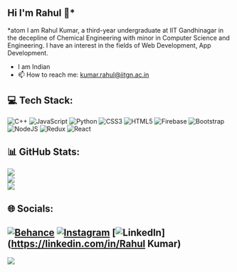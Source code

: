 ## Hi I'm Rahul 👋*
*atom
I am Rahul Kumar, a third-year undergraduate at IIT Gandhinagar in the decepline of Chemical Engineering with minor in Computer Science and Engineering. I have an interest in the fields of Web Development, App Development.

- I am Indian
- 📫 How to reach me: kumar.rahul@iitgn.ac.in





## 💻 Tech Stack:
![C++](https://img.shields.io/badge/c++-%2300599C.svg?style=for-the-badge&logo=c%2B%2B&logoColor=white) ![JavaScript](https://img.shields.io/badge/javascript-%23323330.svg?style=for-the-badge&logo=javascript&logoColor=%23F7DF1E) ![Python](https://img.shields.io/badge/python-3670A0?style=for-the-badge&logo=python&logoColor=ffdd54) ![CSS3](https://img.shields.io/badge/css3-%231572B6.svg?style=for-the-badge&logo=css3&logoColor=white) ![HTML5](https://img.shields.io/badge/html5-%23E34F26.svg?style=for-the-badge&logo=html5&logoColor=white) ![Firebase](https://img.shields.io/badge/firebase-%23039BE5.svg?style=for-the-badge&logo=firebase) ![Bootstrap](https://img.shields.io/badge/bootstrap-%23563D7C.svg?style=for-the-badge&logo=bootstrap&logoColor=white) ![NodeJS](https://img.shields.io/badge/node.js-6DA55F?style=for-the-badge&logo=node.js&logoColor=white) ![Redux](https://img.shields.io/badge/redux-%23593d88.svg?style=for-the-badge&logo=redux&logoColor=white) ![React](https://img.shields.io/badge/react-%2320232a.svg?style=for-the-badge&logo=react&logoColor=%2361DAFB)
## 📊 GitHub Stats:
![](https://github-readme-stats.vercel.app/api?username=RahulKumar408&theme=dark&hide_border=false&include_all_commits=false&count_private=false)<br/>
![](https://github-readme-streak-stats.herokuapp.com/?user=RahulKumar408&theme=dark&hide_border=false)<br/>
![](https://github-readme-stats.vercel.app/api/top-langs/?username=RahulKumar408&theme=dark&hide_border=false&include_all_commits=false&count_private=false&layout=compact)
## 🌐 Socials:
[![Behance](https://img.shields.io/badge/Behance-1769ff?logo=behance&logoColor=white)](https://behance.net/RahulKumar408) [![Instagram](https://img.shields.io/badge/Instagram-%23E4405F.svg?logo=Instagram&logoColor=white)](https://instagram.com/krrahul_07) [![LinkedIn](https://img.shields.io/badge/LinkedIn-%230077B5.svg?logo=linkedin&logoColor=white)](https://linkedin.com/in/Rahul Kumar) 
---
[![](https://visitcount.itsvg.in/api?id=RahulKumar408&icon=0&color=0)](https://visitcount.itsvg.in)

